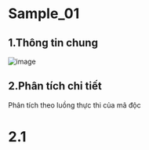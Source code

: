 # Sample_01

## 1.Thông tin chung


![image](https://github.com/YeuPIPI/Sample_01/assets/72372550/b7fb13f9-cb76-40a3-85a4-13775f4ca9d8)


## 2.Phân tích chi tiết

Phân tích theo luồng thực thi của mã độc

# 2.1 








